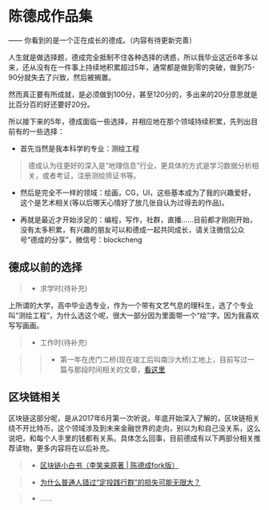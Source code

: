 # 陈德成作品集
—— 你看到的是一个正在成长的德成。（内容有待更新完善）

人生就是做选择题，德成完全抵制不住各种选择的诱惑，所以我毕业这近6年多以来，还从没有在一件事上持续地积累超过5年，通常都是做到零的突破，做到75-90分就失去了兴致，然后被搁置。

然而真正要有所成就，是必须做到100分，甚至120分的，多出来的20分意思就是比百分百的好还要好20分。

所以接下来的5年，德成面临一些选择，并相应地在那个领域持续积累，先列出目前有的一些选择：

* 首先当然是我本科学的专业：测绘工程

> 德成认为往更好的深入是“地理信息”行业，更具体的方式是学习数据分析相关，或者考证，注册测绘师证书等。

* 然后是完全不一样的领域：绘画，CG，UI，这些基本成为了我的兴趣爱好，这个是艺术相关(等以后哪天心情好了放几张自认为过得去的作品)。

* 再就是最近才开始涉足的：编程，写作，社群，直播……目前都才刚刚开始，没有太多积累，有兴趣的朋友可以和德成一起共同成长，请关注微信公众号“德成的分享”，微信号：blockcheng


## 德成以前的选择

> * 求学时(待补充)

上所谓的大学，高中毕业选专业，作为一个带有文艺气息的理科生，选了个专业叫“测绘工程”，为什么选这个呢，很大一部分因为里面带一个“绘”字。因为我喜欢写写画画。

> * 工作时(待补充)

>> * 第一年在虎门二桥(现在竣工后叫南沙大桥)工地上，目前写过一篇与那段时间相关的文章，[看这里](https://w3c.group/c/1575814615988447)

## 区块链相关

区块链这部分呢，是从2017年6月第一次听说，年底开始深入了解的，区块链相关绕不开比特币，这个领域涉及到未来金融世界的走向，别以为和自己没关系，这么说吧，和每个人手里的钱都有关系。具体怎么回事，目前德成有以下两部分相关推荐读物，更多内容将在以后补充。

> * [区块链小白书（李笑来原著 | 陈德成fork版）](https://blockchainbook.top)

> * [为什么普通人错过“定投践行群”的损失可能无限大？](/boxgroup/)

> * ……
